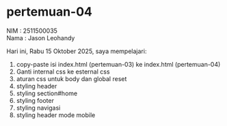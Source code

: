 # pertemuan-04

NIM : 2511500035<br>
Nama : Jason Leohandy<br>

Hari ini, Rabu 15 Oktober 2025, saya mempelajari: 
<ol>
 <li>copy-paste isi index.html (pertemuan-03) ke index.html (pertemuan-04)</li>
 <li>Ganti internal css ke esternal css</li>
 <li>aturan css untuk body dan global reset</li>
 <li>styling header</li>
 <li>styling section#home</li>
 <li>styling footer</li>
 <li>styling navigasi</li>
 <li>styling header mode mobile</li>
</ol>